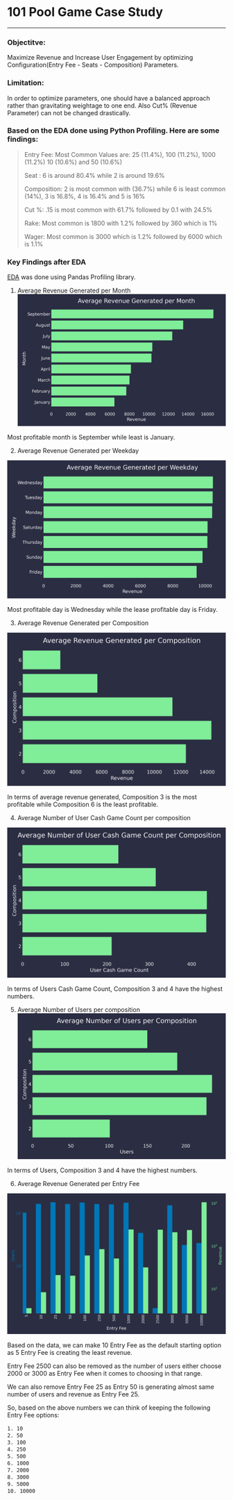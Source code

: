 # 101 Pool Game Case Study
---

### Objectitve: 
Maximize Revenue and Increase User Engagement by optimizing Configuration(Entry Fee - Seats - Composition) Parameters.

### Limitation: 
In order to optimize parameters, one should have a balanced approach rather than gravitating weightage to one end. Also Cut% (Revenue Parameter) can not be changed drastically.

### Based on the EDA done using Python Profiling. Here are some findings:

> Entry Fee: Most Common Values are: 25 (11.4%), 100 (11.2%), 1000 (11.2%) 10 (10.6%) and 50 (10.6%)
> 
> Seat : 6 is around 80.4% while 2 is around 19.6%
> 
> Composition: 2 is most common with (36.7%) while 6 is least common (14%), 3 is 16.8%, 4 is 16.4% and 5 is 16%
> 
> Cut %: .15 is most common with 61.7% followed by 0.1 with 24.5%
> 
> 
> Rake: Most common is 1800 with 1.2% followed by 360 which is 1%
> 
> Wager: Most common is 3000 which is 1.2% followed by 6000 which is 1.1%

### Key Findings after EDA

[EDA](https://github.com/probablyvivek/Rummy/blob/main/pandas_profiling.html) was done using Pandas Profiling library.


1. Average Revenue Generated per Month
![Month](https://github.com/probablyvivek/Rummy/blob/main/Average%20Revenue%20Generated%20per%20Month.png?raw=true)

Most profitable month is September while least is January.

2. Average Revenue Generated per Weekday

![Weekday](https://github.com/probablyvivek/Rummy/blob/main/Average%20Revenue%20Generated%20per%20Weekday.png?raw=true)

Most profitable day is Wednesday while the lease profitable day is Friday.

3. Average Revenue Generated per Composition

![Composition](https://github.com/probablyvivek/Rummy/blob/main/Average%20Revenue%20Generated%20per%20Composition.png?raw=true)

In terms of average revenue generated, Composition 3 is the most profitable while Composition 6 is the least profitable.

4. Average Number of User Cash Game Count per composition

![User Cash Game Count](https://github.com/probablyvivek/Rummy/blob/main/Average%20Number%20of%20User%20Cash%20Game%20Count%20per%20Composition.png?raw=true)

In  terms of Users Cash Game Count, Composition 3 and 4 have the highest numbers.

5. Average Number of Users per composition
![Users](https://github.com/probablyvivek/Rummy/blob/main/Average%20Number%20of%20Users%20per%20Composition.png?raw=true)

In terms of Users, Composition 3 and 4 have the highest numbers.

6. Average Revenue Generated per Entry Fee

![Entry Fee](https://github.com/probablyvivek/Rummy/blob/main/Entry%20Fee%20vs%20Revenue.png?raw=true)

Based on the data, we can make 10 Entry Fee as the default starting option as 5 Entry Fee is creating the least revenue.

Entry Fee 2500 can also be removed as the number of users either choose 2000 or 3000 as Entry Fee when it comes to choosing in that range.

We can also remove Entry Fee 25 as Entry 50 is generating almost same number of users and revenue as Entry Fee 25.

So, based on the above numbers we can think of keeping the following Entry Fee options:
    
    1. 10
    2. 50
    3. 100
    4. 250
    5. 500
    6. 1000
    7. 2000
    8. 3000
    9. 5000
    10. 10000 






